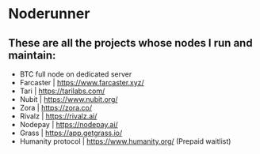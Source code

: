 # Noderunner
## These are all the projects whose nodes I run and maintain:
+ BTC full node on dedicated server
+ Farcaster  |  https://www.farcaster.xyz/
+ Tari  |  https://tarilabs.com/
+ Nubit  |  https://www.nubit.org/
+ Zora  |  https://zora.co/
+ Rivalz  |  https://rivalz.ai/
+ Nodepay  |  https://nodepay.ai/
+ Grass  |  https://app.getgrass.io/
+ Humanity protocol  |  https://www.humanity.org/ (Prepaid waitlist) 

